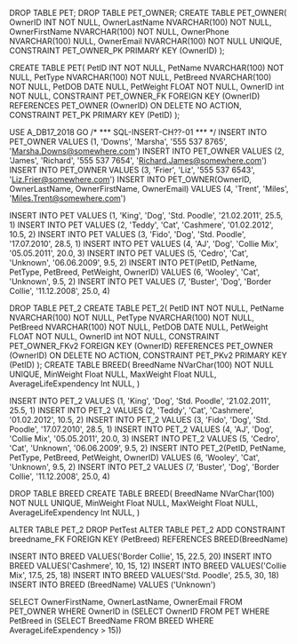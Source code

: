 DROP TABLE PET;
DROP TABLE PET_OWNER;
CREATE TABLE PET_OWNER(
OwnerID				INT NOT NULL,
OwnerLastName		NVARCHAR(100) NOT NULL,
OwnerFirstName		NVARCHAR(100) NOT NULL,
OwnerPhone			NVARCHAR(100) NULL,
OwnerEmail			NVARCHAR(100) NOT NULL UNIQUE,
CONSTRAINT PET_OWNER_PK PRIMARY KEY (OwnerID)
);

CREATE TABLE PET(
PetID				INT NOT NULL,
PetName				NVARCHAR(100) NOT NULL,
PetType				NVARCHAR(100) NOT NULL,
PetBreed			NVARCHAR(100) NOT NULL,
PetDOB				DATE NULL,
PetWeight			FLOAT NOT NULL,
OwnerID				int NOT NULL,
CONSTRAINT PET_OWNER_FK FOREIGN KEY (OwnerID)
	REFERENCES PET_OWNER (OwnerID)
		ON DELETE NO ACTION,
CONSTRAINT PET_PK PRIMARY KEY (PetID)
);


USE A_DB17_2018
GO
/* *** SQL-INSERT-CH??-01 *** */
INSERT INTO PET_OWNER VALUES (1, 'Downs', 'Marsha', '555 537 8765', 'Marsha.Downs@somewhere.com')
INSERT INTO PET_OWNER VALUES (2, 'James', 'Richard', '555 537 7654', 'Richard.James@somewhere.com')
INSERT INTO PET_OWNER VALUES (3, 'Frier', 'Liz', '555 537 6543', 'Liz.Frier@somewhere.com')
INSERT INTO PET_OWNER(OwnerID, OwnerLastName, OwnerFirstName, OwnerEmail) VALUES (4, 'Trent', 'Miles', 'Miles.Trent@somewhere.com')

INSERT INTO PET VALUES (1, 'King', 'Dog', 'Std. Poodle', '21.02.2011', 25.5, 1)
INSERT INTO PET VALUES (2, 'Teddy', 'Cat', 'Cashmere', '01.02.2012', 10.5, 2)
INSERT INTO PET VALUES (3, 'Fido', 'Dog', 'Std. Poodle', '17.07.2010', 28.5, 1)
INSERT INTO PET VALUES (4, 'AJ', 'Dog', 'Collie Mix', '05.05.2011', 20.0, 3)
INSERT INTO PET VALUES (5, 'Cedro', 'Cat', 'Unknown', '06.06.2009', 9.5, 2)
INSERT INTO PET(PetID, PetName, PetType, PetBreed, PetWeight, OwnerID) VALUES (6, 'Wooley', 'Cat', 'Unknown', 9.5, 2)
INSERT INTO PET VALUES (7, 'Buster', 'Dog', 'Border Collie', '11.12.2008', 25.0, 4)










DROP TABLE PET_2
	CREATE TABLE PET_2(
PetID				INT NOT NULL,
PetName				NVARCHAR(100) NOT NULL,
PetType				NVARCHAR(100) NOT NULL,
PetBreed			NVARCHAR(100) NOT NULL,
PetDOB				DATE NULL,
PetWeight			FLOAT NOT NULL,
OwnerID				int NOT NULL,
CONSTRAINT PET_OWNER_FKv2 FOREIGN KEY (OwnerID)
	REFERENCES PET_OWNER (OwnerID)
		ON DELETE NO ACTION,
CONSTRAINT PET_PKv2 PRIMARY KEY (PetID)
);
CREATE TABLE BREED(
BreedName NVarChar(100) NOT NULL UNIQUE,
MinWeight	Float	NULL,
MaxWeight	Float	NULL,
AverageLifeExpendency Int NULL,
)

INSERT INTO PET_2 VALUES (1, 'King', 'Dog', 'Std. Poodle', '21.02.2011', 25.5, 1)
INSERT INTO PET_2 VALUES (2, 'Teddy', 'Cat', 'Cashmere', '01.02.2012', 10.5, 2)
INSERT INTO PET_2 VALUES (3, 'Fido', 'Dog', 'Std. Poodle', '17.07.2010', 28.5, 1)
INSERT INTO PET_2 VALUES (4, 'AJ', 'Dog', 'Collie Mix', '05.05.2011', 20.0, 3)
INSERT INTO PET_2 VALUES (5, 'Cedro', 'Cat', 'Unknown', '06.06.2009', 9.5, 2)
INSERT INTO PET_2(PetID, PetName, PetType, PetBreed, PetWeight, OwnerID) VALUES (6, 'Wooley', 'Cat', 'Unknown', 9.5, 2)
INSERT INTO PET_2 VALUES (7, 'Buster', 'Dog', 'Border Collie', '11.12.2008', 25.0, 4)


DROP TABLE BREED 
CREATE TABLE BREED(
BreedName NVarChar(100) NOT NULL UNIQUE,
MinWeight	Float	NULL,
MaxWeight	Float	NULL,
AverageLifeExpendency Int NULL,
)

ALTER TABLE PET_2 DROP PetTest 
ALTER TABLE PET_2
ADD CONSTRAINT breedname_FK FOREIGN KEY (PetBreed) 
REFERENCES BREED(BreedName)

INSERT INTO BREED VALUES('Border Collie', 15, 22.5, 20)
INSERT INTO BREED VALUES('Cashmere', 10, 15, 12)
INSERT INTO BREED VALUES('Collie Mix', 17.5, 25, 18)
INSERT INTO BREED VALUES('Std. Poodle', 25.5, 30, 18)
INSERT INTO BREED (BreedName) VALUES ('Unknown')

SELECT OwnerFirstName, OwnerLastName, OwnerEmail
FROM PET_OWNER
WHERE OwnerID in (SELECT OwnerID
				FROM PET
				WHERE PetBreed in (SELECT BreedName
									FROM BREED
									WHERE AverageLifeExpendency > 15))
